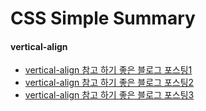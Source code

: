 # CSS Simple Summary

#### vertical-align

* [vertical-align 참고 하기 좋은 블로그 포스팅1](http://blog.hivelab.co.kr/%EA%B3%B5%EC%9C%A0-vertical-align-%ED%8C%8C%ED%97%A4%EC%B9%98%EA%B8%B0-1%EB%B6%80/)
* [vertical-align 참고 하기 좋은 블로그 포스팅2](http://blog.hivelab.co.kr/%EA%B3%B5%EC%9C%A0-vertical-align-%ED%8C%8C%ED%97%A4%EC%B9%98%EA%B8%B0-2%EB%B6%80/)
* [vertical-align 참고 하기 좋은 블로그 포스팅3](https://mygumi.tistory.com/368)
